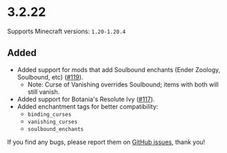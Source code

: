 # 3.2.22

Supports Minecraft versions: `1.20-1.20.4`

## Added
- Added support for mods that add Soulbound enchants (Ender Zoology, Soulbound, etc) ([#119](https://github.com/ginsm/forgotten-graves/issues/119)).
  - Note: Curse of Vanishing overrides Soulbound; items with both will still vanish.
- Added support for Botania's Resolute Ivy ([#117](https://github.com/ginsm/forgotten-graves/issues/117)).
- Added enchantment tags for better compatibility:
  - `binding_curses`
  - `vanishing_curses`
  - `soulbound_enchants`

If you find any bugs, please report them on [GitHub issues](https://github.com/ginsm/forgotten-graves/issues/), thank you!